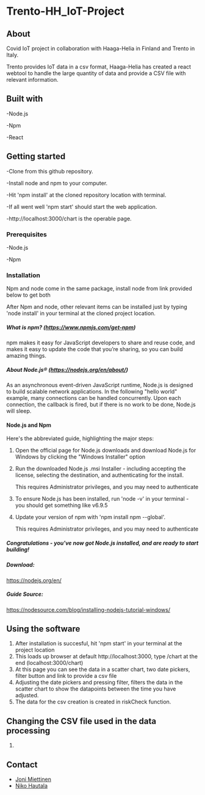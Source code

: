 # Trento-HH_IoT-Project
## About
Covid IoT project in collaboration with Haaga-Helia in Finland and Trento in Italy.

Trento provides IoT data in a csv format, Haaga-Helia has created a react webtool to handle the large quantity of data and provide a CSV file with relevant information.

## Built with
-Node.js

-Npm

-React

## Getting started
-Clone from this github repository.

-Install node and npm to your computer.

-Hit 'npm install' at the cloned repository location with terminal.

-If all went well 'npm start' should start the web application.

-http://localhost:3000/chart is the operable page.

### Prerequisites
-Node.js

-Npm

### Installation
Npm and node come in the same package, install node from link provided below to get both

After Npm and node, other relevant items can be installed just by typing 'node install' in your terminal at the cloned project location.

##### What is npm? (https://www.npmjs.com/get-npm)
npm makes it easy for JavaScript developers to share and reuse code, and makes it easy to update the code that you’re sharing, so you can build amazing things.

##### About Node.js® (https://nodejs.org/en/about/)
As an asynchronous event-driven JavaScript runtime, Node.js is designed to build scalable network applications. In the following "hello world" example, many connections can be handled concurrently. Upon each connection, the callback is fired, but if there is no work to be done, Node.js will sleep.

#### Node.js and Npm
Here's the abbreviated guide, highlighting the major steps:

1. Open the official page for Node.js downloads and download Node.js for Windows by clicking the "Windows Installer" option
2. Run the downloaded Node.js .msi Installer - including accepting the license, selecting the destination, and authenticating for the install.
     
     This requires Administrator privileges, and you may need to authenticate
3. To ensure Node.js has been installed, run 'node -v' in your terminal - you should get something like v6.9.5
4. Update your version of npm with 'npm install npm --global'.

     This requires Administrator privileges, and you may need to authenticate
##### Congratulations - you've now got Node.js installed, and are ready to start building!

##### Download:
https://nodejs.org/en/

##### Guide Source:
https://nodesource.com/blog/installing-nodejs-tutorial-windows/

## Using the software
1. After installation is succesful, hit 'npm start' in your terminal at the project location
2. This loads up browser at default http://localhost:3000, type /chart at the end (localhost:3000/chart)
3. At this page you can see the data in a scatter chart, two date pickers, filter button and link to provide a csv file
4. Adjusting the date pickers and pressing filter, filters the data in the scatter chart to show the datapoints between the time you have adjusted.
5. The data for the csv creation is created in riskCheck function.

## Changing the CSV file used in the data processing
1.

## Contact

* []() [Joni Miettinen](https://github.com/Jonnemanni)
* []() [Niko Hautala](https://github.com/Epoggi)

